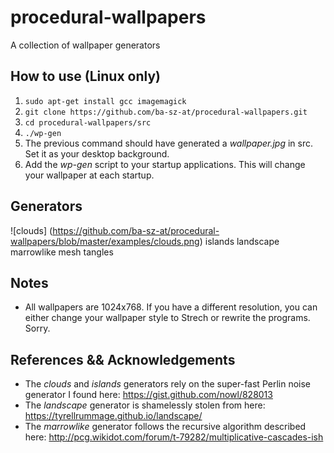 # procedural-wallpapers
A collection of wallpaper generators

## How to use (Linux only)
1. `sudo apt-get install gcc imagemagick`
1. `git clone https://github.com/ba-sz-at/procedural-wallpapers.git`
1. `cd procedural-wallpapers/src`
1. `./wp-gen`
1. The previous command should have generated a *wallpaper.jpg* in src. Set it as your desktop background.
1. Add the *wp-gen* script to your startup applications. This will change your wallpaper at each startup.

## Generators
![clouds]
(https://github.com/ba-sz-at/procedural-wallpapers/blob/master/examples/clouds.png)
islands
landscape
marrowlike
mesh
tangles
## Notes
* All wallpapers are 1024x768. If you have a different resolution, you can either change your wallpaper style to Strech or rewrite the programs. Sorry.

## References && Acknowledgements
* The *clouds* and *islands* generators rely on the super-fast Perlin noise generator I found here: https://gist.github.com/nowl/828013
* The *landscape* generator is shamelessly stolen from here: https://tyrellrummage.github.io/landscape/
* The *marrowlike* generator follows the recursive algorithm described here: http://pcg.wikidot.com/forum/t-79282/multiplicative-cascades-ish